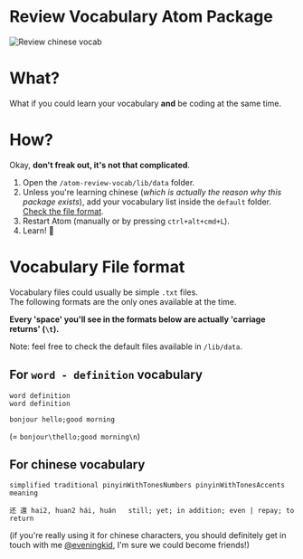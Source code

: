 # Review Vocabulary Atom Package

![Review chinese vocab](https://media.giphy.com/media/xUPGcJdVHqQsBZ1iaA/giphy.gif)

# What?

What if you could learn your vocabulary **and** be coding at the same time.


# How?

Okay, **don't freak out, it's not that complicated**.  

1. Open the `/atom-review-vocab/lib/data` folder.
2. Unless you're learning chinese (*which is actually the reason why this package exists*), add your vocabulary list inside the `default` folder. [Check the file format](#vocabulary-file-format).
3. Restart Atom (manually or by pressing `ctrl+alt+cmd+L`).
4. Learn! 📖


# Vocabulary File format

Vocabulary files could usually be simple `.txt` files.  
The following formats are the only ones available at the time.

**Every 'space' you'll see in the formats below are actually 'carriage returns' (`\t`).**

Note: feel free to check the default files available in `/lib/data`.

## For `word - definition` vocabulary

```
word definition
word definition

bonjour hello;good morning
```

(= `bonjour\thello;good morning\n`)


## For chinese vocabulary

```
simplified traditional pinyinWithTonesNumbers pinyinWithTonesAccents meaning

还 還	hai2, huan2	hái, huán	still; yet; in addition; even | repay; to return
```

(if you're really using it for chinese characters, you should definitely get in touch with me [@eveningkid](https://twitter.com/eveningkid), I'm sure we could become friends!)
